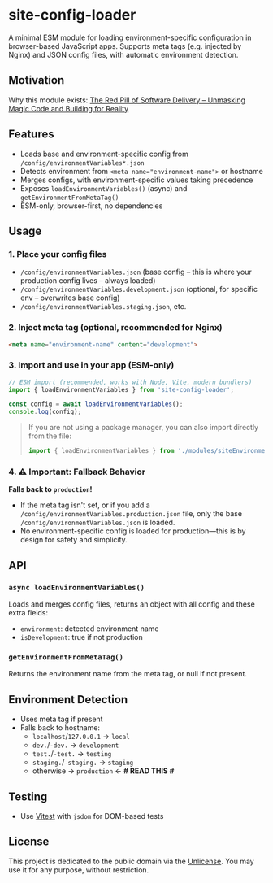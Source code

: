 
# site-config-loader

A minimal ESM module for loading environment-specific configuration in browser-based JavaScript apps. Supports meta tags (e.g. injected by Nginx) and JSON config files, with automatic environment detection.

## Motivation
Why this module exists: [The Red Pill of Software Delivery – Unmasking Magic Code and Building for Reality](https://dev.to/sukkergris/the-red-pill-of-software-delivery-unmasking-magic-code-and-building-for-reality-1ng9)

## Features
- Loads base and environment-specific config from `/config/environmentVariables*.json`
- Detects environment from `<meta name="environment-name">` or hostname
- Merges configs, with environment-specific values taking precedence
- Exposes `loadEnvironmentVariables()` (async) and `getEnvironmentFromMetaTag()`
- ESM-only, browser-first, no dependencies

## Usage

### 1. Place your config files
- `/config/environmentVariables.json` (base config – this is where your production config lives – always loaded)
- `/config/environmentVariables.development.json` (optional, for specific env – overwrites base config)
- `/config/environmentVariables.staging.json`, etc.

### 2. Inject meta tag (optional, recommended for Nginx)
```html
<meta name="environment-name" content="development">
```

### 3. Import and use in your app (ESM-only)
```js
// ESM import (recommended, works with Node, Vite, modern bundlers)
import { loadEnvironmentVariables } from 'site-config-loader';

const config = await loadEnvironmentVariables();
console.log(config);
```

> If you are not using a package manager, you can also import directly from the file:
> ```js
> import { loadEnvironmentVariables } from './modules/siteEnvironmentLoader.module.js';
> ```

### 4. ⚠️ Important: Fallback Behavior
**Falls back to `production`!**

- If the meta tag isn't set, or if you add a `/config/environmentVariables.production.json` file, only the base `/config/environmentVariables.json` is loaded.
- No environment-specific config is loaded for production—this is by design for safety and simplicity.

## API

### `async loadEnvironmentVariables()`
Loads and merges config files, returns an object with all config and these extra fields:
- `environment`: detected environment name
- `isDevelopment`: true if not production

### `getEnvironmentFromMetaTag()`
Returns the environment name from the meta tag, or null if not present.

## Environment Detection
- Uses meta tag if present
- Falls back to hostname:
  - `localhost`/`127.0.0.1` → `local`
  - `dev.`/`-dev.` → `development`
  - `test.`/`-test.` → `testing`
  - `staging.`/`-staging.` → `staging`
  - otherwise → `production` ← **# READ THIS #**

## Testing
- Use [Vitest](https://vitest.dev/) with `jsdom` for DOM-based tests

## License
This project is dedicated to the public domain via the [Unlicense](../UNLICENSE). You may use it for any purpose, without restriction.
